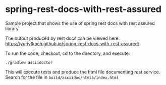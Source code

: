 # spring-rest-docs-with-rest-assured

Sample project that shows the use of spring rest docs with rest assured library.

The output produced by rest docs can be viewed here: https://yuriytkach.github.io/spring-rest-docs-with-rest-assured/

To run the code, checkout, cd to the directory, and execute: 

`./gradlew asciidoctor`

This will execute tests and produce the html file documenting rest service. Search for the file in `build/asciidoc/html5/index.html`
